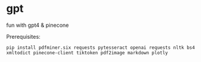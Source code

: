 # gpt
fun with gpt4 &amp; pinecone

Prerequisites:

```
pip install pdfminer.six requests pytesseract openai requests nltk bs4 xmltodict pinecone-client tiktoken pdf2image markdown plotly
```
